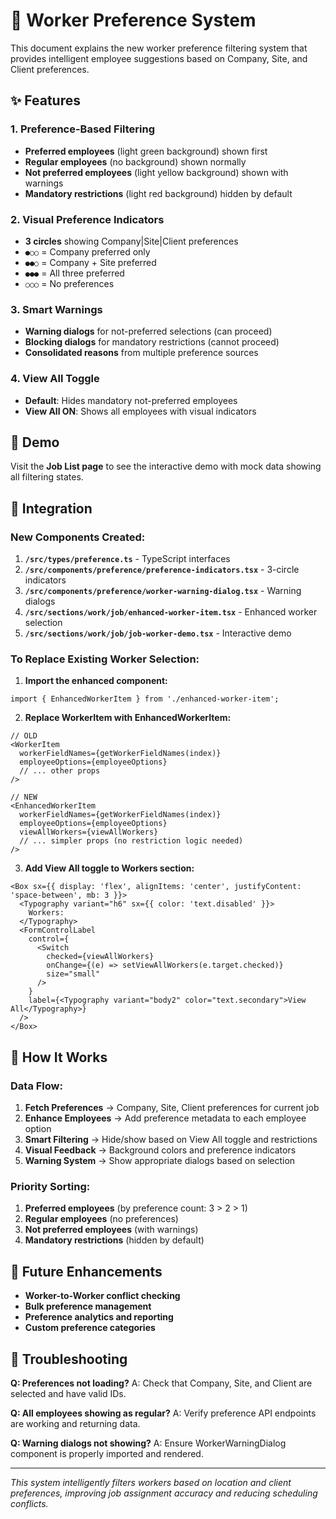 # 🚀 Worker Preference System

This document explains the new worker preference filtering system that provides intelligent employee suggestions based on Company, Site, and Client preferences.

## ✨ Features

### 1. **Preference-Based Filtering**
- **Preferred employees** (light green background) shown first
- **Regular employees** (no background) shown normally  
- **Not preferred employees** (light yellow background) shown with warnings
- **Mandatory restrictions** (light red background) hidden by default

### 2. **Visual Preference Indicators**
- **3 circles** showing Company|Site|Client preferences
- `●○○` = Company preferred only
- `●●○` = Company + Site preferred  
- `●●●` = All three preferred
- `○○○` = No preferences

### 3. **Smart Warnings**
- **Warning dialogs** for not-preferred selections (can proceed)
- **Blocking dialogs** for mandatory restrictions (cannot proceed)
- **Consolidated reasons** from multiple preference sources

### 4. **View All Toggle**
- **Default**: Hides mandatory not-preferred employees
- **View All ON**: Shows all employees with visual indicators

## 🎯 Demo

Visit the **Job List page** to see the interactive demo with mock data showing all filtering states.

## 🔧 Integration

### New Components Created:

1. **`/src/types/preference.ts`** - TypeScript interfaces
2. **`/src/components/preference/preference-indicators.tsx`** - 3-circle indicators
3. **`/src/components/preference/worker-warning-dialog.tsx`** - Warning dialogs
4. **`/src/sections/work/job/enhanced-worker-item.tsx`** - Enhanced worker selection
5. **`/src/sections/work/job/job-worker-demo.tsx`** - Interactive demo

### To Replace Existing Worker Selection:

1. **Import the enhanced component:**
```tsx
import { EnhancedWorkerItem } from './enhanced-worker-item';
```

2. **Replace WorkerItem with EnhancedWorkerItem:**
```tsx
// OLD
<WorkerItem
  workerFieldNames={getWorkerFieldNames(index)}
  employeeOptions={employeeOptions}
  // ... other props
/>

// NEW  
<EnhancedWorkerItem
  workerFieldNames={getWorkerFieldNames(index)}
  employeeOptions={employeeOptions}
  viewAllWorkers={viewAllWorkers}
  // ... simpler props (no restriction logic needed)
/>
```

3. **Add View All toggle to Workers section:**
```tsx
<Box sx={{ display: 'flex', alignItems: 'center', justifyContent: 'space-between', mb: 3 }}>
  <Typography variant="h6" sx={{ color: 'text.disabled' }}>
    Workers:
  </Typography>
  <FormControlLabel
    control={
      <Switch
        checked={viewAllWorkers}
        onChange={(e) => setViewAllWorkers(e.target.checked)}
        size="small"
      />
    }
    label={<Typography variant="body2" color="text.secondary">View All</Typography>}
  />
</Box>
```

## 🎨 How It Works

### Data Flow:
1. **Fetch Preferences** → Company, Site, Client preferences for current job
2. **Enhance Employees** → Add preference metadata to each employee option
3. **Smart Filtering** → Hide/show based on View All toggle and restrictions
4. **Visual Feedback** → Background colors and preference indicators
5. **Warning System** → Show appropriate dialogs based on selection

### Priority Sorting:
1. **Preferred employees** (by preference count: 3 > 2 > 1)
2. **Regular employees** (no preferences)
3. **Not preferred employees** (with warnings)
4. **Mandatory restrictions** (hidden by default)

## 🔮 Future Enhancements

- **Worker-to-Worker conflict checking**
- **Bulk preference management**  
- **Preference analytics and reporting**
- **Custom preference categories**

## 🐛 Troubleshooting

**Q: Preferences not loading?**
A: Check that Company, Site, and Client are selected and have valid IDs.

**Q: All employees showing as regular?**
A: Verify preference API endpoints are working and returning data.

**Q: Warning dialogs not showing?**
A: Ensure WorkerWarningDialog component is properly imported and rendered.

---

*This system intelligently filters workers based on location and client preferences, improving job assignment accuracy and reducing scheduling conflicts.* 